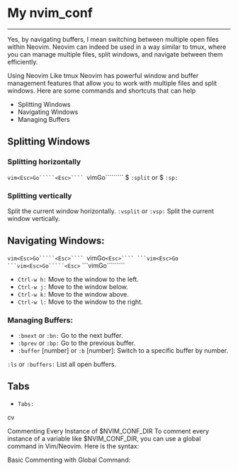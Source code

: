 # My nvim_conf
------------

Yes, by navigating buffers, I mean switching between multiple open files within Neovim. Neovim can indeed be used in a way similar to tmux, where you can manage multiple files, split windows, and navigate between them efficiently.

Using Neovim Like tmux
Neovim has powerful window and buffer management features that allow you to work with multiple files and split windows. Here are some commands and shortcuts that can help

* Splitting Windows
* Navigating Windows
* Managing Buffers

## Splitting Windows
### Splitting horizontally

```vim<Esc>Go`````<Esc>````
```vim<Esc>Go`````<Esc>````
$ `:split` or
$ ``:sp:`` 

### Splitting vertically

Split the current window horizontally.
``:vsplit`` or ``:vsp:`` Split the current window vertically.

## Navigating Windows:

```vim<Esc>Go`````<Esc>````
```vim<Esc>Go`````<Esc>````
```vim<Esc>Go`````<Esc>````
```vim<Esc>Go`````<Esc>````
```vim<Esc>Go`````<Esc>````
* ``Ctrl-w h:`` Move to the window to the left.
* ``Ctrl-w j:`` Move to the window below.
* ``Ctrl-w k:`` Move to the window above.
* ``Ctrl-w l:`` Move to the window to the right.

### Managing Buffers:

* ``:bnext`` or ``:bn:`` Go to the next buffer.
* ``:bprev`` or ``:bp:`` Go to the previous buffer.
* ``:buffer`` [number] or ``:b`` [number]: Switch to a specific buffer by number.

``:ls`` or ``:buffers:`` List all open buffers.

## Tabs

* ``Tabs:``

cv

Commenting Every Instance of $NVIM_CONF_DIR
To comment every instance of a variable like $NVIM_CONF_DIR, you can use a global command in Vim/Neovim. Here is the syntax:

Basic Commenting with Global Command:
